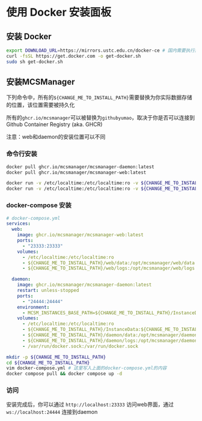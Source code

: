 # 使用 Docker 安装面板

## 安装 Docker

```bash
export DOWNLOAD_URL=https://mirrors.ustc.edu.cn/docker-ce # 国内需要执行这步
curl -fsSL https://get.docker.com -o get-docker.sh
sudo sh get-docker.sh
```

## 安装MCSManager

下列命令中，所有的`${CHANGE_ME_TO_INSTALL_PATH}`需要替换为你实际数据存储的位置，该位置需要被持久化

所有的`ghcr.io/mcsmanager`可以被替换为`githubyumao`，取决于你是否可以连接到Github Container Registry (aka. GHCR)

注意：web和daemon的安装位置可以不同

### 命令行安装

```bash
docker pull ghcr.io/mcsmanager/mcsmanager-daemon:latest
docker pull ghcr.io/mcsmanager/mcsmanager-web:latest

docker run -v /etc/localtime:/etc/localtime:ro -v ${CHANGE_ME_TO_INSTALL_PATH}/web/data:/opt/mcsmanager/web/data -v ${CHANGE_ME_TO_INSTALL_PATH}/web/logs:/opt/mcsmanager/web/logs -p 23333:23333 -d ghcr.io/mcsmanager/mcsmanager-web:latest
docker run -v /etc/localtime:/etc/localtime:ro -v ${CHANGE_ME_TO_INSTALL_PATH}/InstanceData:${CHANGE_ME_TO_INSTALL_PATH}/InstanceData -v ${CHANGE_ME_TO_INSTALL_PATH}/daemon/data:/opt/mcsmanager/daemon/data -v ${CHANGE_ME_TO_INSTALL_PATH}/daemon/logs:/opt/mcsmanager/daemon/logs -v /var/run/docker.sock:/var/run/docker.sock -e MCSM_INSTANCES_BASE_PATH=${CHANGE_ME_TO_INSTALL_PATH}/daemon/data/InstanceData -p 24444:24444 -d ghcr.io/mcsmanager/mcsmanager-daemon:latest
```

### docker-compose 安装

```yaml
# docker-compose.yml
services:
  web:
    image: ghcr.io/mcsmanager/mcsmanager-web:latest
    ports:
      - "23333:23333"
    volumes:
      - /etc/localtime:/etc/localtime:ro
      - ${CHANGE_ME_TO_INSTALL_PATH}/web/data:/opt/mcsmanager/web/data
      - ${CHANGE_ME_TO_INSTALL_PATH}/web/logs:/opt/mcsmanager/web/logs

  daemon:
    image: ghcr.io/mcsmanager/mcsmanager-daemon:latest
    restart: unless-stopped
    ports:
      - "24444:24444"
    environment:
      - MCSM_INSTANCES_BASE_PATH=${CHANGE_ME_TO_INSTALL_PATH}/InstanceData
    volumes:
      - /etc/localtime:/etc/localtime:ro
      - ${CHANGE_ME_TO_INSTALL_PATH}/InstanceData:${CHANGE_ME_TO_INSTALL_PATH}/InstanceData
      - ${CHANGE_ME_TO_INSTALL_PATH}/daemon/data:/opt/mcsmanager/daemon/data
      - ${CHANGE_ME_TO_INSTALL_PATH}/daemon/logs:/opt/mcsmanager/daemon/logs
      - /var/run/docker.sock:/var/run/docker.sock
```

```bash
mkdir -p ${CHANGE_ME_TO_INSTALL_PATH}
cd ${CHANGE_ME_TO_INSTALL_PATH}
vim docker-compose.yml # 这里写入上面的docker-compose.yml的内容
docker compose pull && docker compose up -d
```

### 访问

安装完成后，你可以通过 `http://localhost:23333` 访问web界面，通过 `ws://localhost:24444` 连接到daemon

